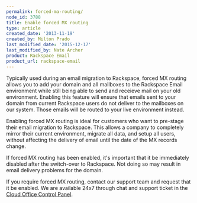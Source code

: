 ```yaml
---
permalink: forced-ma-routing/
node_id: 3788
title: Enable forced MX routing
type: article
created_date: '2013-11-19'
created_by: Milton Prado
last_modified_date: '2015-12-17'
last_modified_by: Nate Archer
product: Rackspace Email
product_url: rackspace-email
---
```


Typically used during an email migration to Rackspace, forced MX routing
allows you to add your domain and all mailboxes to the Rackspace Email
environment while still being able to send and receieve mail on your old
environment. Enabling this feature will ensure that emails sent to your
domain from current Rackspace users do not deliver to the mailboxes on
our system. Those emails will be routed to your live environment
instead.

Enabling forced MX routing is ideal for customers who want to pre-stage
their email migration to Rackspace. This allows a company to completely
mirror their current environment, migrate all data, and setup all users,
without affecting the delivery of email until the date of the MX records
change.

If forced MX routing has been enabled, it's important that it be
immediately disabled after the switch-over to Rackspace. Not doing so
may result in email delivery problems for the domain.

If you require forced MX routing, contact our support team and
request that it be enabled. We are available 24x7 through chat and support ticket in the [Cloud Office Control Panel](https://cp.rackspace.com/).
